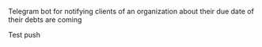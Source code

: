 Telegram bot for notifying clients of an organization about their due date of their debts are coming

Test push